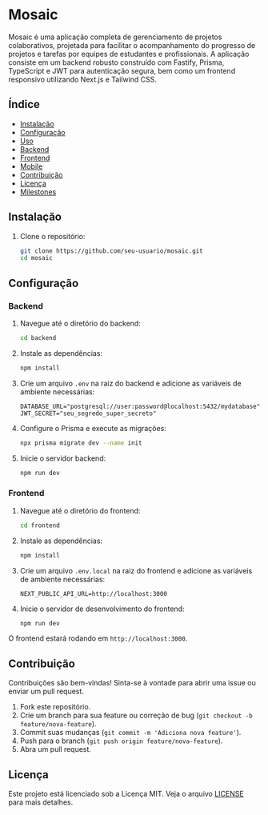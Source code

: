 
# Mosaic

Mosaic é uma aplicação completa de gerenciamento de projetos colaborativos, projetada para facilitar o acompanhamento do progresso de projetos e tarefas por equipes de estudantes e profissionais. A aplicação consiste em um backend robusto construído com Fastify, Prisma, TypeScript e JWT para autenticação segura, bem como um frontend responsivo utilizando Next.js e Tailwind CSS.

## Índice

- [Instalação](#instalação)
- [Configuração](#configuração)
- [Uso](#uso)
- [Backend](#backend)
- [Frontend](#frontend)
- [Mobile](#mobile)
- [Contribuição](#contribuição)
- [Licença](#licença)
- [Milestones](#milestones)

## Instalação

1. Clone o repositório:
   ```bash
   git clone https://github.com/seu-usuario/mosaic.git
   cd mosaic
   ```

## Configuração

### Backend

1. Navegue até o diretório do backend:
   ```bash
   cd backend
   ```

2. Instale as dependências:
   ```bash
   npm install
   ```

3. Crie um arquivo `.env` na raiz do backend e adicione as variáveis de ambiente necessárias:
   ```dotenv
   DATABASE_URL="postgresql://user:password@localhost:5432/mydatabase"
   JWT_SECRET="seu_segredo_super_secreto"
   ```

4. Configure o Prisma e execute as migrações:
   ```bash
   npx prisma migrate dev --name init
   ```

5. Inicie o servidor backend:
   ```bash
   npm run dev
   ```

### Frontend

1. Navegue até o diretório do frontend:
   ```bash
   cd frontend
   ```

2. Instale as dependências:
   ```bash
   npm install
   ```

3. Crie um arquivo `.env.local` na raiz do frontend e adicione as variáveis de ambiente necessárias:
   ```dotenv
   NEXT_PUBLIC_API_URL=http://localhost:3000
   ```

4. Inicie o servidor de desenvolvimento do frontend:
   ```bash
   npm run dev
   ```

O frontend estará rodando em `http://localhost:3000`.

## Contribuição

Contribuições são bem-vindas! Sinta-se à vontade para abrir uma issue ou enviar um pull request.

1. Fork este repositório.
2. Crie um branch para sua feature ou correção de bug (`git checkout -b feature/nova-feature`).
3. Commit suas mudanças (`git commit -m 'Adiciona nova feature'`).
4. Push para o branch (`git push origin feature/nova-feature`).
5. Abra um pull request.

## Licença

Este projeto está licenciado sob a Licença MIT. Veja o arquivo [LICENSE](LICENSE) para mais detalhes.
